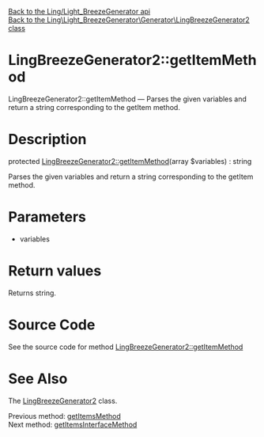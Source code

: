 [Back to the Ling/Light_BreezeGenerator api](https://github.com/lingtalfi/Light_BreezeGenerator/blob/master/doc/api/Ling/Light_BreezeGenerator.md)<br>
[Back to the Ling\Light_BreezeGenerator\Generator\LingBreezeGenerator2 class](https://github.com/lingtalfi/Light_BreezeGenerator/blob/master/doc/api/Ling/Light_BreezeGenerator/Generator/LingBreezeGenerator2.md)


LingBreezeGenerator2::getItemMethod
================



LingBreezeGenerator2::getItemMethod — Parses the given variables and return a string corresponding to the getItem method.




Description
================


protected [LingBreezeGenerator2::getItemMethod](https://github.com/lingtalfi/Light_BreezeGenerator/blob/master/doc/api/Ling/Light_BreezeGenerator/Generator/LingBreezeGenerator2/getItemMethod.md)(array $variables) : string




Parses the given variables and return a string corresponding to the getItem method.




Parameters
================


- variables

    


Return values
================

Returns string.








Source Code
===========
See the source code for method [LingBreezeGenerator2::getItemMethod](https://github.com/lingtalfi/Light_BreezeGenerator/blob/master/Generator/LingBreezeGenerator2.php#L1235-L1242)


See Also
================

The [LingBreezeGenerator2](https://github.com/lingtalfi/Light_BreezeGenerator/blob/master/doc/api/Ling/Light_BreezeGenerator/Generator/LingBreezeGenerator2.md) class.

Previous method: [getItemsMethod](https://github.com/lingtalfi/Light_BreezeGenerator/blob/master/doc/api/Ling/Light_BreezeGenerator/Generator/LingBreezeGenerator2/getItemsMethod.md)<br>Next method: [getItemsInterfaceMethod](https://github.com/lingtalfi/Light_BreezeGenerator/blob/master/doc/api/Ling/Light_BreezeGenerator/Generator/LingBreezeGenerator2/getItemsInterfaceMethod.md)<br>


